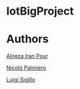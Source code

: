 # IotBigProject

# Authors
[Alireza Iran Pour](https://www.linkedin.com/in/alirezairanpour/)

[Nicoló Palmiero](https://www.linkedin.com/in/nicol%C3%B3-palmiero-a9a5101a3/)

[Luigi Sigillo](https://www.linkedin.com/in/luigi-sigillo-6a2492158/)